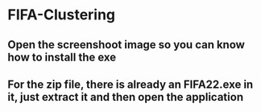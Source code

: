 # FIFA-Clustering
## Open the screenshoot image so you can know how to install the exe
## For the zip file, there is already an FIFA22.exe in it, just extract it and then open the application
